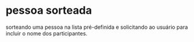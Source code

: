 # pessoa sorteada
sorteando uma pessoa na lista pré-definida e solicitando ao usuário para incluir o nome dos participantes.
